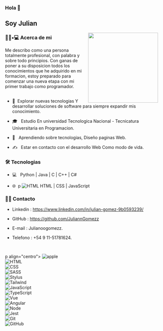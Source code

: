 ### Hola 👋<h2> Soy Julian</h2>

<img align='right' src="https://media.giphy.com/media/M9gbBd9nbDrOTu1Mqx/giphy.gif" width="230">

<h3> 👨🏻•💻 Acerca de mi </h3>

Me describo como una persona totalmente profesional, con palabra y sobre todo principios. 
Con ganas de poner a su disposicion todos los conocimientos que he adquirido en mi formacion, 
estoy preparado para comenzar una nueva etapa con mi primer trabajo como programador.
<br/><br/>

- 🤔 &nbsp;Explorar nuevas tecnologias Y desarrollar soluciones de software para siempre expandir mis conocimiento.

- 🎓 &nbsp; Estudio En universidad Tecnologica Nacional - Tecnicatura Universitaria en Programacion.

- 🌱 &nbsp; Aprendiendo sobre tecnologias, Diseño paginas Web.

- ✍️ &nbsp; Estar en contacto con el desarrollo Web Como modo de vida.



<h3>🛠 Tecnologias </h3>



- 💻 &nbsp; Python | Java | C | C++ | C#

- 🌐 &nbsp;p <img src="https://img.shields.io/badge/HTML5-E34F26?style=for-the-badge&logo=html5&logoColor=white" alt="HTML" />    HTML | CSS | JavaScript 
<!--

- 🛢 &nbsp; MySQL | MongoDB
-->


<h3> 🤝🏻 Contacto </h3>

- Linkedin : https://www.linkedin.com/in/julian-gomez-9b0593239/

- GitHub : https://github.com/JuliannGomezz

- E-mail : Julianoogomezz.

- Telefono : +54 9 11-51781624.

<br>



p align="centro">
  <img src="https://img.shields.io/badge/Apple-gray?style=for-the-badge&logo=apple&logoColor=white" alt="apple" />   
  <img src="https://img.shields.io/badge/HTML5-E34F26?style=for-the-badge&logo=html5&logoColor=white" alt="HTML" />   
  <img src="https://img.shields.io/badge/CSS3-1572B6?style=for-the-badge&logo=css3&logoColor=white" alt="CSS" />   
  <img src="https://img.shields.io/badge/Sass-CC6699?style=for-the-badge&logo=sass&logoColor=white" alt="SASS" />   
  <img src="https://img.shields.io/badge/Stylus-333333?style=for-the-badge&logo=stylus&logoColor=white" alt="Stylus" />   
  <img src="https://img.shields.io/badge/Tailwind_CSS-38B2AC?style=for-the-badge&logo=tailwind-css&logoColor=white" alt="Tailwind" />   
  <img src="https://img.shields.io/badge/JavaScript-323330?style=for-the-badge&logo=javascript&logoColor=F7DF1E" alt="JavaScript" />   
  <img src="https://img.shields.io/badge/TypeScript-007ACC?style=for-the-badge&logo=typescript&logoColor=white" alt="TypeScript" />   
  <img src="https://img.shields.io/badge/Vue-20232A?style=for-the-badge&logo=Vue&logoColor=61DAFB" alt="Vue" />   
  <img src="https://img.shields.io/badge/Angular-DD0031?style=for-the-badge&logo=angular&logoColor=white" alt="Angular" />   
  <img src="https://img.shields.io/badge/Node.js-43853D?style=for-the-badge&logo=node.js&logoColor=white" alt="Node" />   
  <img src="https://img.shields.io/badge/Jest-C21325?style=for-the-badge&logo=jest&logoColor=white" alt="Jest" />  
  <img src="https://img.shields.io/badge/Git-F05032?style=for-the-badge&logo=git&logoColor=white" alt="Git" />   
  <img src="https://img.shields.io/badge/github%20-%23000.svg?&style=for-the-badge&logo=github&logoColor=white" alt="GitHub" />
</p>
